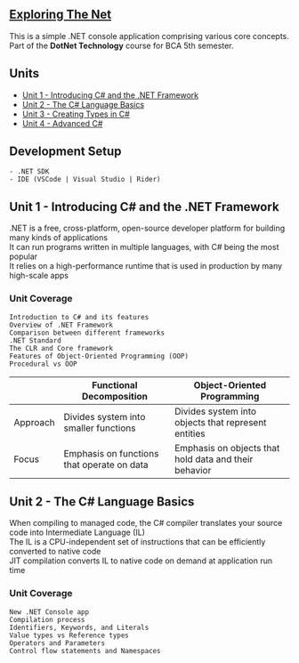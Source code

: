 ## [Exploring The Net](https://yubinkarki.notion.site/DotNet-Technology-d680949c8c4c41d69bbef87ea84a4354)

This is a simple .NET console application comprising various core concepts.  
Part of the **DotNet Technology** course for BCA 5th semester.

## Units

-   [Unit 1 - Introducing C# and the .NET Framework](#unit-1---introducing-c-and-the-net-framework)
-   [Unit 2 - The C# Language Basics](#unit-2---the-c-language-basics)
-   [Unit 3 - Creating Types in C#](#unit-3---designing-the-ui)
-   [Unit 4 - Advanced C#](#unit-4---android-activity)

## Development Setup

```
- .NET SDK
- IDE (VSCode | Visual Studio | Rider)
```

## Unit 1 - Introducing C# and the .NET Framework

.NET is a free, cross-platform, open-source developer platform for building many kinds of applications  
It can run programs written in multiple languages, with C# being the most popular  
It relies on a high-performance runtime that is used in production by many high-scale apps

### Unit Coverage

```
Introduction to C# and its features
Overview of .NET Framework
Comparison between different frameworks
.NET Standard
The CLR and Core framework
Features of Object-Oriented Programming (OOP)
Procedural vs OOP
```

|          | Functional Decomposition                   | Object-Oriented Programming                           |
| -------- | ------------------------------------------ | ----------------------------------------------------- |
| Approach | Divides system into smaller functions      | Divides system into objects that represent entities   |
| Focus    | Emphasis on functions that operate on data | Emphasis on objects that hold data and their behavior |

## Unit 2 - The C# Language Basics

When compiling to managed code, the C# compiler translates your source code into Intermediate Language (IL)  
The IL is a CPU-independent set of instructions that can be efficiently converted to native code  
JIT compilation converts IL to native code on demand at application run time  

### Unit Coverage

```
New .NET Console app
Compilation process
Identifiers, Keywords, and Literals
Value types vs Reference types
Operators and Parameters
Control flow statements and Namespaces
```